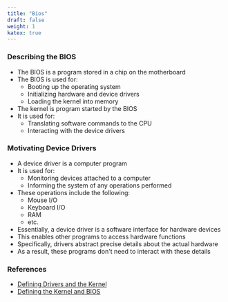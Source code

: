 ```yaml
---
title: "Bios"
draft: false
weight: 1
katex: true
---
```


### Describing the BIOS
- The BIOS is a program stored in a chip on the motherboard
- The BIOS is used for:
	- Booting up the operating system
	- Initializing hardware and device drivers
	- Loading the kernel into memory
- The kernel is program started by the BIOS
- It is used for:
	- Translating software commands to the CPU
	- Interacting with the device drivers

### Motivating Device Drivers
- A device driver is a computer program
- It is used for:
	- Monitoring devices attached to a computer
	- Informing the system of any operations performed
- These operations include the following:
	- Mouse I/O
	- Keyboard I/O
	- RAM
	- etc.
- Essentially, a device driver is a software interface for hardware devices
- This enables other programs to access hardware functions
- Specifically, drivers abstract precise details about the actual hardware
- As a result, these programs don't need to interact with these details

### References
- [Defining Drivers and the Kernel](https://unix.stackexchange.com/a/47250)
- [Defining the Kernel and BIOS](https://www.quora.com/What-is-Kernel-BIOS-and-Drivers-How-do-they-differ-from-each-other)
